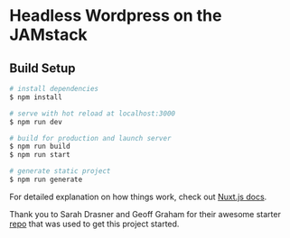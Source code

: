 # Headless Wordpress on the JAMstack

## Build Setup

```bash
# install dependencies
$ npm install

# serve with hot reload at localhost:3000
$ npm run dev

# build for production and launch server
$ npm run build
$ npm run start

# generate static project
$ npm run generate
```

For detailed explanation on how things work, check out [Nuxt.js docs](https://nuxtjs.org).

Thank you to Sarah Drasner and Geoff Graham for their awesome starter [repo](https://github.com/netlify-labs/headless-wp-nuxt) that was used to get this project started.
